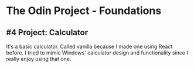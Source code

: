 # The Odin Project - Foundations
## #4 Project: Calculator

It's a basic calculator. Called vanilla because I made one using React before. I tried to mimic Windows' calculator design and functionality since I really enjoy using that one.
